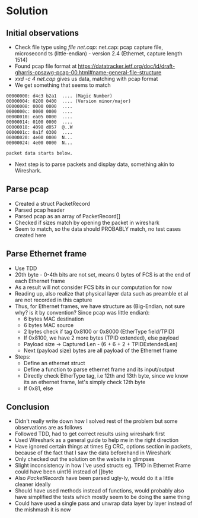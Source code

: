 # Solution


## Initial observations

- Check file type using _file net.cap_: net.cap: pcap capture file, microsecond ts (little-endian) - version 2.4 (Ethernet, capture length 1514)
- Found pcap file format at https://datatracker.ietf.org/doc/id/draft-gharris-opsawg-pcap-00.html#name-general-file-structure
- _xxd -c 4 net.cap_ gives us data, matching with pcap format
- We get something that seems to match 
```
00000000: d4c3 b2a1  .... (Magic Number)
00000004: 0200 0400  .... (Version minor/major)
00000008: 0000 0000  ....
0000000c: 0000 0000  ....
00000010: ea05 0000  ....
00000014: 0100 0000  ....
00000018: 4098 d057  @..W
0000001c: 0a1f 0300  ....
00000020: 4e00 0000  N...
00000024: 4e00 0000  N...

packet data starts below.
```

- Next step is to parse packets and display data, something akin to Wireshark.


## Parse pcap

- Created a struct PacketRecord
- Parsed pcap header
- Parsed pcap as an array of PacketRecord[]
- Checked if sizes match by opening the packet in wireshark
- Seem to match, so the data should PROBABLY match, no test cases created here


## Parse Ethernet frame
- Use TDD
- 20th byte - 0-4th bits are not set, means 0 bytes of FCS is at the end of each Ethernet frame
- As a result will not consider FCS bits in our computation for now
- Reading up, also realize that physical layer data such as preamble et al are not recorded in this capture
- Thus, for Ethernet frames, we have structure as (Big-Endian, not sure why? is it by convention? Since pcap was little endian):
    - 6 bytes MAC destination
    - 6 bytes MAC source
    - 2 bytes check if tag 0x8100 or 0x8000 (EtherType field/TPID)
    - If 0x8100, we have 2 more bytes (TPID extended), else payload
    - Payload size -> Captured Len - (6 + 6 + 2 + TPIDExtendedLen)
    - Next (payload size) bytes are all payload of the Ethernet frame
- Steps:
    - Define an ethernet struct
    - Define a function to parse ethernet frame and its input/output
    - Directly check EtherType tag, i.e 12th and 13th byte, since we know its an ethernet frame, let's simply check 12th byte
    - If 0x81, else


## Conclusion

- Didn't really write down how I solved rest of the problem but some observations are as follows
- Followed TDD, had to get correct results using wireshark first
- Used Wireshark as a general guide to help me in the right direction
- Have ignored certain things at times Eg CRC, options section in packets, because of the fact that I saw the data beforehand in Wireshark
- Only checked out the solution on the website in glimpses
- Slight inconsistency in how I've used structs eg. TPID in Ethernet Frame could have been uint16 instead of []byte
- Also _PacketRecords_ have been parsed ugly-ly, would do it a little cleaner ideally
- Should have used methods instead of functions, would probably also have simplified the tests which mostly seem to be doing the same thing
- Could have used a single pass and unwrap data layer by layer instead of the mishmash it is now